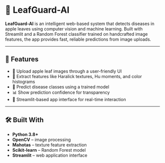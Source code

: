# 🍃 LeafGuard-AI

**LeafGuard-AI** is an intelligent web-based system that detects diseases in apple leaves using computer vision and machine learning. Built with Streamlit and a Random Forest classifier trained on handcrafted image features, the app provides fast, reliable predictions from image uploads.

---

## 🚀 Features

- 📸 Upload apple leaf images through a user-friendly UI  
- 🧠 Extract features like Haralick textures, Hu moments, and color histograms  
- 🌿 Predict disease classes using a trained model  
- 📊 Show prediction confidence for transparency  
- 🎨 Streamlit-based app interface for real-time interaction

---

## 🛠️ Built With

- **Python 3.8+**
- **OpenCV** – image processing  
- **Mahotas** – texture feature extraction  
- **Scikit-learn** – Random Forest model  
- **Streamlit** – web application interface

